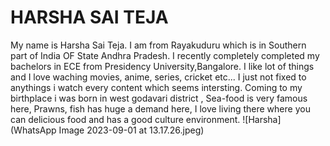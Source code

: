 # HARSHA SAI TEJA
My name is Harsha Sai Teja. I am from Rayakuduru which is in Southern part of India OF State Andhra Pradesh.
I recently completely completed my bachelors in ECE from Presidency University,Bangalore. I like lot of things and I love waching movies, anime, series, cricket etc... I just not fixed to anythings i watch every content which seems intersting. 
Coming to my birthplace i was born in west godavari district , Sea-food is very famous here, Prawns, fish has huge a demand here,
I love living there where you can delicious food and has a good culture environment.
![Harsha](WhatsApp Image 2023-09-01 at 13.17.26.jpeg)
